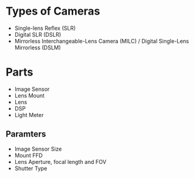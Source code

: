 # Types of Cameras
- Single-lens Reflex (SLR)
- Digital SLR (DSLR)
- Mirrorless Interchangeable-Lens Camera (MILC) / Digital Single-Lens Mirrorless (DSLM)

# Parts
- Image Sensor
- Lens Mount
- Lens
- DSP
- Light Meter

## Paramters
- Image Sensor Size
- Mount FFD
- Lens Aperture, focal length and FOV
- Shutter Type